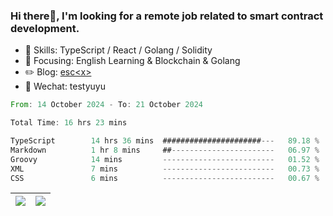 ### Hi there👋, I'm looking for a remote job related to smart contract development.


- 🔨 Skills: TypeScript / React / Golang / Solidity
- 🎯 Focusing: English Learning & Blockchain & Golang
- ✏️ Blog: [esc\<x\>](https://escx.github.io)
- 💬 Wechat: testyuyu


<!--START_SECTION:waka-->

```rust
From: 14 October 2024 - To: 21 October 2024

Total Time: 16 hrs 23 mins

TypeScript        14 hrs 36 mins  ######################---   89.18 %
Markdown          1 hr 8 mins     ##-----------------------   06.97 %
Groovy            14 mins         -------------------------   01.52 %
XML               7 mins          -------------------------   00.73 %
CSS               6 mins          -------------------------   00.67 %
```

<!--END_SECTION:waka-->


| <img align="center" src="https://github-readme-stats.vercel.app/api/?username=escX&show_icons=true&theme=buefy&hide_border=true&card_width=500" /> | <img align="center" src="https://github-readme-stats.vercel.app/api/top-langs/?username=escX&layout=compact&theme=buefy&hide_border=true&card_width=500" /> |
| ------------- | ------------- |
